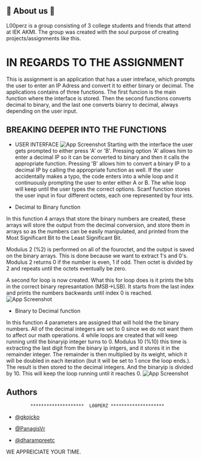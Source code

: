 
## 🔁 About us 🔁
L00perz is a group consisting of 3 college students and friends that attend at IEK AKMI. The group was created with the soul purpose of creating projects/assignments like this.


# IN REGARDS TO THE ASSIGNMENT

This is assignment is an application that has a user intreface, which prompts the user to enter an IP Adress and convert it to either binary or decimal. The applications contains of three functions. The first funcion is the main function where the interface is stored. Then the second functions converts decimal to binary, and the last one converts bianry to decimal, always depending on the user input.


## BREAKING DEEPER INTO THE FUNCTIONS

- USER INTERFACE
![App Screenshot](https://imgur.com/a/w1GnamE)
 Starting with the interface the user gets prompted to either press 'A' or 'B'. Pressing option 'A' allows him to enter a decimal IP so it can be converted to binary and then it calls the appropriate function. Pressing 'B' allows him to convert a binary IP to a decimal IP by calling the appropriate function as well. If the user accidentally makes a typo, the code enters into a while loop and it continuously prompting the user to enter either A or B. The whie loop will keep until the user types the correct options. Scanf function stores the user input in four different octets, each one represented by four ints. 





- Decimal to Binary function

In this function 4 arrays that store the binary numbers are created, these arrays will store the output from the decimal conversion, and store them in arrays so as the numbers can be easily manipulated, and printed from the Most Significant Bit to the Least Significant Bit.

Modulus 2 (%2) is performed on all of the fouroctet, and the output is saved on the binary arrays. This is done because we want to extract 1's and 0's. Modulus 2 returns 0 if the number is even, 1 if odd. Then octet is divided by 2 and repeats until the octets eventually be zero.

A second for loop is now created. What this for loop does is it prints the bits in the correct binary represantation (MSB->LSB). It starts from the last index and prints the numbers backwards until index 0 is reached. 
![App Screenshot](https://imgur.com/a/gFW6NJp)

- Binary to Decimal function

In this function 4 parameters are assigned that will hold the the binary numbers. All of the decimal integers are set to 0 since we do not want them to affect our math operations. 4 while loops are created that will keep running until the binaryip integer turns to 0. Modulus 10 (%10) this time is extracting the last digit from the binary ip intgers, and it stores it in the remainder integer. The remainder is then multiplied by its weight, which it will be doubled in each iteration (but it will be set to 1 once the loop ends.). The result is then stored to the decimal integers. And the binaryip is divided by 10. This will keep the loop running until it reaches 0. 
![App Screenshot](https://imgur.com/a/poND4s0)




## Authors

             ********************  L00PERZ ********************

- [@gkojcko](https://github.com/gkojcko)

- [@PanagisVr](https://github.com/PanagisVr)

- [@dharampreetc](https://github.com/dharampreetc)

WE APPREICIATE YOUR TIME.


